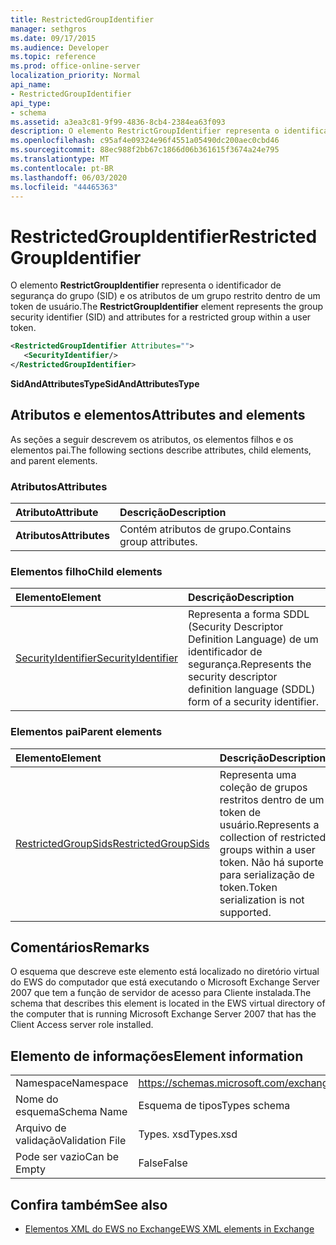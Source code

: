 ```yaml
---
title: RestrictedGroupIdentifier
manager: sethgros
ms.date: 09/17/2015
ms.audience: Developer
ms.topic: reference
ms.prod: office-online-server
localization_priority: Normal
api_name:
- RestrictedGroupIdentifier
api_type:
- schema
ms.assetid: a3ea3c81-9f99-4836-8cb4-2384ea63f093
description: O elemento RestrictGroupIdentifier representa o identificador de segurança do grupo (SID) e os atributos de um grupo restrito dentro de um token de usuário.
ms.openlocfilehash: c95af4e09324e96f4551a05490dc200aec0cbd46
ms.sourcegitcommit: 88ec988f2bb67c1866d06b361615f3674a24e795
ms.translationtype: MT
ms.contentlocale: pt-BR
ms.lasthandoff: 06/03/2020
ms.locfileid: "44465363"
---
```

# <a name="restrictedgroupidentifier"></a><span data-ttu-id="822a5-103">RestrictedGroupIdentifier</span><span class="sxs-lookup"><span data-stu-id="822a5-103">RestrictedGroupIdentifier</span></span>

<span data-ttu-id="822a5-104">O elemento **RestrictGroupIdentifier** representa o identificador de segurança do grupo (SID) e os atributos de um grupo restrito dentro de um token de usuário.</span><span class="sxs-lookup"><span data-stu-id="822a5-104">The **RestrictGroupIdentifier** element represents the group security identifier (SID) and attributes for a restricted group within a user token.</span></span> 
  
```xml
<RestrictedGroupIdentifier Attributes="">
   <SecurityIdentifier/>
</RestrictedGroupIdentifier>
```

 <span data-ttu-id="822a5-105">**SidAndAttributesType**</span><span class="sxs-lookup"><span data-stu-id="822a5-105">**SidAndAttributesType**</span></span>
## <a name="attributes-and-elements"></a><span data-ttu-id="822a5-106">Atributos e elementos</span><span class="sxs-lookup"><span data-stu-id="822a5-106">Attributes and elements</span></span>

<span data-ttu-id="822a5-107">As seções a seguir descrevem os atributos, os elementos filhos e os elementos pai.</span><span class="sxs-lookup"><span data-stu-id="822a5-107">The following sections describe attributes, child elements, and parent elements.</span></span>
  
### <a name="attributes"></a><span data-ttu-id="822a5-108">Atributos</span><span class="sxs-lookup"><span data-stu-id="822a5-108">Attributes</span></span>

|<span data-ttu-id="822a5-109">**Atributo**</span><span class="sxs-lookup"><span data-stu-id="822a5-109">**Attribute**</span></span>|<span data-ttu-id="822a5-110">**Descrição**</span><span class="sxs-lookup"><span data-stu-id="822a5-110">**Description**</span></span>|
|:-----|:-----|
|<span data-ttu-id="822a5-111">**Atributos**</span><span class="sxs-lookup"><span data-stu-id="822a5-111">**Attributes**</span></span> <br/> |<span data-ttu-id="822a5-112">Contém atributos de grupo.</span><span class="sxs-lookup"><span data-stu-id="822a5-112">Contains group attributes.</span></span>  <br/> |
   
### <a name="child-elements"></a><span data-ttu-id="822a5-113">Elementos filho</span><span class="sxs-lookup"><span data-stu-id="822a5-113">Child elements</span></span>

|<span data-ttu-id="822a5-114">**Elemento**</span><span class="sxs-lookup"><span data-stu-id="822a5-114">**Element**</span></span>|<span data-ttu-id="822a5-115">**Descrição**</span><span class="sxs-lookup"><span data-stu-id="822a5-115">**Description**</span></span>|
|:-----|:-----|
|[<span data-ttu-id="822a5-116">SecurityIdentifier</span><span class="sxs-lookup"><span data-stu-id="822a5-116">SecurityIdentifier</span></span>](securityidentifier.md) <br/> |<span data-ttu-id="822a5-117">Representa a forma SDDL (Security Descriptor Definition Language) de um identificador de segurança.</span><span class="sxs-lookup"><span data-stu-id="822a5-117">Represents the security descriptor definition language (SDDL) form of a security identifier.</span></span>  <br/> |
   
### <a name="parent-elements"></a><span data-ttu-id="822a5-118">Elementos pai</span><span class="sxs-lookup"><span data-stu-id="822a5-118">Parent elements</span></span>

|<span data-ttu-id="822a5-119">**Elemento**</span><span class="sxs-lookup"><span data-stu-id="822a5-119">**Element**</span></span>|<span data-ttu-id="822a5-120">**Descrição**</span><span class="sxs-lookup"><span data-stu-id="822a5-120">**Description**</span></span>|
|:-----|:-----|
|[<span data-ttu-id="822a5-121">RestrictedGroupSids</span><span class="sxs-lookup"><span data-stu-id="822a5-121">RestrictedGroupSids</span></span>](restrictedgroupsids.md) <br/> |<span data-ttu-id="822a5-122">Representa uma coleção de grupos restritos dentro de um token de usuário.</span><span class="sxs-lookup"><span data-stu-id="822a5-122">Represents a collection of restricted groups within a user token.</span></span> <span data-ttu-id="822a5-123">Não há suporte para serialização de token.</span><span class="sxs-lookup"><span data-stu-id="822a5-123">Token serialization is not supported.</span></span>  <br/> |
   
## <a name="remarks"></a><span data-ttu-id="822a5-124">Comentários</span><span class="sxs-lookup"><span data-stu-id="822a5-124">Remarks</span></span>

<span data-ttu-id="822a5-125">O esquema que descreve este elemento está localizado no diretório virtual do EWS do computador que está executando o Microsoft Exchange Server 2007 que tem a função de servidor de acesso para Cliente instalada.</span><span class="sxs-lookup"><span data-stu-id="822a5-125">The schema that describes this element is located in the EWS virtual directory of the computer that is running Microsoft Exchange Server 2007 that has the Client Access server role installed.</span></span>
  
## <a name="element-information"></a><span data-ttu-id="822a5-126">Elemento de informações</span><span class="sxs-lookup"><span data-stu-id="822a5-126">Element information</span></span>

|||
|:-----|:-----|
|<span data-ttu-id="822a5-127">Namespace</span><span class="sxs-lookup"><span data-stu-id="822a5-127">Namespace</span></span>  <br/> |https://schemas.microsoft.com/exchange/services/2006/types  <br/> |
|<span data-ttu-id="822a5-128">Nome do esquema</span><span class="sxs-lookup"><span data-stu-id="822a5-128">Schema Name</span></span>  <br/> |<span data-ttu-id="822a5-129">Esquema de tipos</span><span class="sxs-lookup"><span data-stu-id="822a5-129">Types schema</span></span>  <br/> |
|<span data-ttu-id="822a5-130">Arquivo de validação</span><span class="sxs-lookup"><span data-stu-id="822a5-130">Validation File</span></span>  <br/> |<span data-ttu-id="822a5-131">Types. xsd</span><span class="sxs-lookup"><span data-stu-id="822a5-131">Types.xsd</span></span>  <br/> |
|<span data-ttu-id="822a5-132">Pode ser vazio</span><span class="sxs-lookup"><span data-stu-id="822a5-132">Can be Empty</span></span>  <br/> |<span data-ttu-id="822a5-133">False</span><span class="sxs-lookup"><span data-stu-id="822a5-133">False</span></span>  <br/> |
   
## <a name="see-also"></a><span data-ttu-id="822a5-134">Confira também</span><span class="sxs-lookup"><span data-stu-id="822a5-134">See also</span></span>



- [<span data-ttu-id="822a5-135">Elementos XML do EWS no Exchange</span><span class="sxs-lookup"><span data-stu-id="822a5-135">EWS XML elements in Exchange</span></span>](ews-xml-elements-in-exchange.md)

